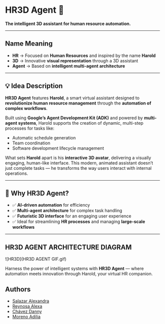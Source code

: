 # HR3D Agent 🤖

**The intelligent 3D assistant for human resource automation.**

---

## Name Meaning

- **HR** → Focused on **Human Resources** and inspired by the name **Harold**  
- **3D** → Innovative **visual representation** through a 3D assistant  
- **Agent** → Based on **intelligent multi-agent architecture**

---

## 💡 Idea Description

**HR3D Agent** features **Harold**, a smart virtual assistant designed to **revolutionize human resource management** through the **automation of complex workflows**.

Built using **Google’s Agent Development Kit (ADK)** and powered by **multi-agent systems**, Harold supports the creation of dynamic, multi-step processes for tasks like:

- Automatic schedule generation  
- Team coordination  
- Software development lifecycle management  

What sets **Harold** apart is his **interactive 3D avatar**, delivering a visually engaging, human-like interface. This modern, animated assistant doesn’t just complete tasks — he transforms the way users interact with internal operations.

---

## 🚀 Why HR3D Agent?

- ✅ **AI-driven automation** for efficiency  
- ✅ **Multi-agent architecture** for complex task handling  
- ✅ **Futuristic 3D interface** for an engaging user experience  
- ✅ Ideal for streamlining **HR processes** and managing **large-scale workflows**

---

## HR3D AGENT ARCHITECTURE DIAGRAM
![HR3D](HR3D AGENT GIF.gif)


Harness the power of intelligent systems with **HR3D Agent** — where automation meets innovation through Harold, your virtual HR companion.

## Authors

- [Salazar Alexandra](https://github.com/alexxandraSalazar)
- [Reynosa Alexa](https://github.com/aaalexa)
- [Chávez Danny](https://github.com/dochavez)
- [Moreno Adilia](https://github.com/QuesilloLover)
